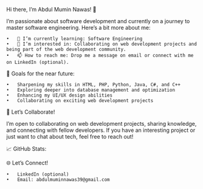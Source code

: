 Hi there, I’m Abdul Mumin Nawas! 👋

I’m passionate about software development and currently on a journey to master software engineering. Here’s a bit more about me:

	•	🌱 I’m currently learning: Software Engineering
	•	💼 I’m interested in: Collaborating on web development projects and being part of the web development community.
	•	📫 How to reach me: Drop me a message on email or connect with me on LinkedIn (optional).

🚀 Goals for the near future:

	•	Sharpening my skills in HTML, PHP, Python, Java, C#, and C++
	•	Exploring deeper into database management and optimization
	•	Enhancing my UI/UX design abilities
	•	Collaborating on exciting web development projects

🤝 Let’s Collaborate!

I’m open to collaborating on web development projects, sharing knowledge, and connecting with fellow developers. If you have an interesting project or just want to chat about tech, feel free to reach out!

📈 GitHub Stats:





🌐 Let’s Connect!

	•	LinkedIn (optional)
	•	Email: abdulmuminnawas39@gmail.com
	
